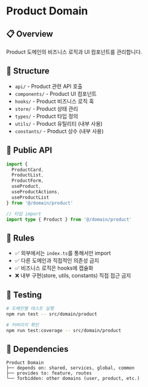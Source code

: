 # Product Domain

## 📋 Overview
Product 도메인의 비즈니스 로직과 UI 컴포넌트를 관리합니다.

## 📁 Structure
- `api/` - Product 관련 API 호출
- `components/` - Product UI 컴포넌트
- `hooks/` - Product 비즈니스 로직 훅
- `store/` - Product 상태 관리
- `types/` - Product 타입 정의
- `utils/` - Product 유틸리티 (내부 사용)
- `constants/` - Product 상수 (내부 사용)

## 🔌 Public API
```typescript
import { 
  ProductCard, 
  ProductList,
  ProductForm,
  useProduct,
  useProductActions,
  useProductList
} from '@/domain/product'

// 타입 import
import type { Product } from '@/domain/product'
```

## 📐 Rules
- ✅ 외부에서는 `index.ts`를 통해서만 import
- ✅ 다른 도메인과 직접적인 의존성 금지
- ✅ 비즈니스 로직은 hooks에 캡슐화
- ❌ 내부 구현(store, utils, constants) 직접 접근 금지

## 🧪 Testing
```bash
# 도메인별 테스트 실행
npm run test -- src/domain/product

# 커버리지 확인
npm run test:coverage -- src/domain/product
```

## 🔄 Dependencies
```
Product Domain
├── depends on: shared, services, global, common
├── provides to: feature, routes
└── forbidden: other domains (user, product, etc.)
```
